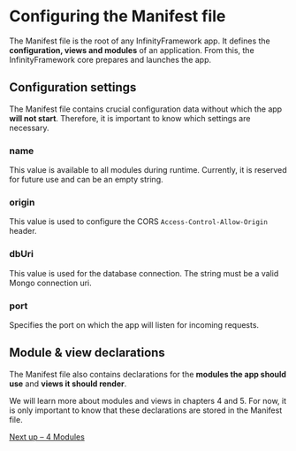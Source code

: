 # Configuring the Manifest file

The Manifest file is the root of any InfinityFramework app. It defines the **configuration, views and modules** of an application. From this, the InfinityFramework core prepares and launches the app.

## Configuration settings

The Manifest file contains crucial configuration data without which the app **will not start**. Therefore, it is important to know which settings are necessary.

### name

This value is available to all modules during runtime. Currently, it is reserved for future use and can be an empty string.

### origin

This value is used to configure the CORS `Access-Control-Allow-Origin` header.

### dbUri

This value is used for the database connection. The string must be a valid Mongo connection uri.

### port

Specifies the port on which the app will listen for incoming requests.

## Module & view declarations

The Manifest file also contains declarations for the **modules the app should use** and **views it should render**.

We will learn more about modules and views in chapters 4 and 5. For now, it is only important to know that these declarations are stored in the Manifest file.

[Next up – 4 Modules](https://github.com/infinity-frame/infinityframework/blob/main/docs/4%20Modules.md)

